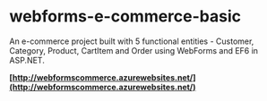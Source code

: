 # webforms-e-commerce-basic
An e-commerce project built with 5 functional entities - Customer, Category, Product, CartItem and Order using WebForms and EF6 in ASP.NET.

**[http://webformscommerce.azurewebsites.net/](http://webformscommerce.azurewebsites.net/)**
